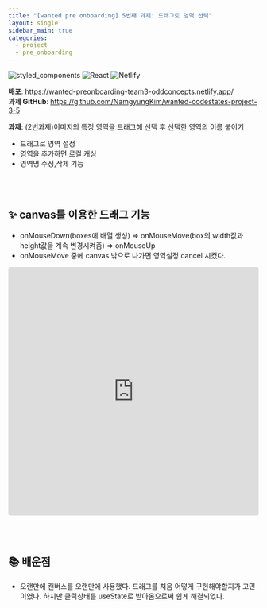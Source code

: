 ```yaml
---
title: "[wanted pre onboarding] 5번째 과제: 드래그로 영역 선택"
layout: single
sidebar_main: true
categories:
  - project
  - pre_onboarding
---
```


![styled_components](https://img.shields.io/badge/styled_components-DB7093?style=flat-square&logo=styled-components&logoColor=white)
![React](https://img.shields.io/badge/React-61DAFB?style=flat-square&logo=React&logoColor=white)
![Netlify](https://img.shields.io/badge/Netlify-00C7B7?style=flat-square&logo=Netlify&logoColor=white)  

**배포**: <https://wanted-preonboarding-team3-oddconcepts.netlify.app/>  
**과제 GitHub**: <https://github.com/NamgyungKim/wanted-codestates-project-3-5>

**과제**: (2번과제)이미지의 특정 영역을 드래그해 선택 후 선택한 영역의 이름 붙이기
- 드래그로 영역 설정
- 영역을 추가하면 로컬 캐싱
- 영역명 수정,삭제 기능

<br /><br />

## ✨ canvas를 이용한 드래그 기능

- onMouseDown(boxes에 배열 생성) => onMouseMove(box의 width값과 height값을 계속 변경시켜줌) => onMouseUp
- onMouseMove 중에 canvas 밖으로 나가면 영역설정 cancel 시켰다.

<iframe src="https://codesandbox.io/embed/canvas-sagaghyeong-saengseong-xms7qb?fontsize=14&hidenavigation=1&theme=dark"
     style="width:100%; height:500px; border:0; border-radius: 4px; overflow:hidden;"
     title="canvas 사각형 생성"
     allow="accelerometer; ambient-light-sensor; camera; encrypted-media; geolocation; gyroscope; hid; microphone; midi; payment; usb; vr; xr-spatial-tracking"
     sandbox="allow-forms allow-modals allow-popups allow-presentation allow-same-origin allow-scripts"
   ></iframe>

<br /><br />

## 📚 배운점

- 오랜만에 캔버스를 오랜만에 사용했다. 드래그를 처음 어떻게 구현해야할지가 고민이였다. 하지만 클릭상태를 useState로 받아옴으로써 쉽게 해결되었다.  

<br /><br /><br /><br />
